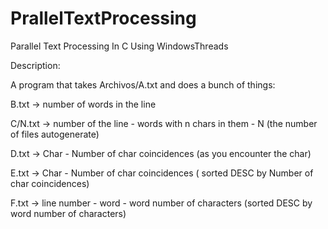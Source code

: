 PrallelTextProcessing
=====================

Parallel Text Processing In C Using WindowsThreads


Description:

A program that takes Archivos/A.txt and does a bunch of things:

B.txt -> number of words in the line

C/N.txt -> number of the line - words with n chars in them - N (the number of files autogenerate)

D.txt -> Char - Number of char coincidences (as you encounter the char)

E.txt -> Char - Number of char coincidences ( sorted DESC by Number of char coincidences)

F.txt -> line number - word - word number of characters (sorted DESC by word number of characters)
